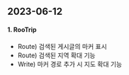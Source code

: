 ## 2023-06-12

#### 1. RooTrip
- Route) 검색된 게시글의 마커 표시
- Route) 검색된 지역 확대 기능
- Write) 마커 경로 추가 시 지도 확대 기능
